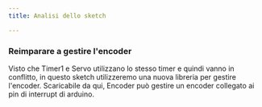```yaml
---
title: Analisi dello sketch

---
```


### Reimparare a gestire l'encoder

Visto che Timer1 e Servo utilizzano lo stesso timer e quindi vanno in conflitto, in questo sketch utilizzeremo una nuova libreria per gestire l'encoder.
Scaricabile da qui, Encoder può gestire un encoder collegato ai pin di interrupt di arduino.